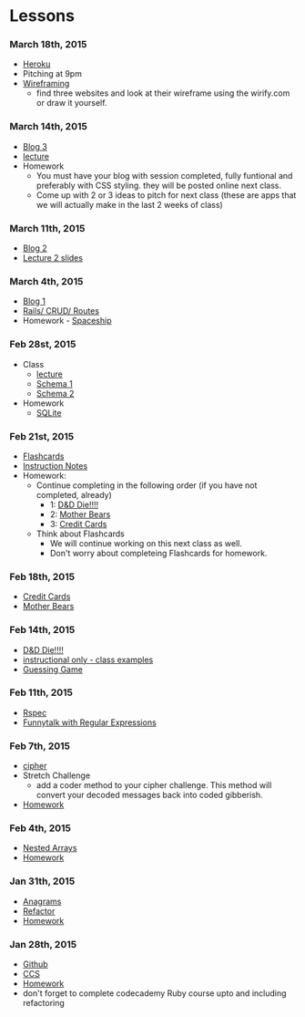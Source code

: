 # Lessons

### March 18th, 2015
- [Heroku](https://github.com/bluerails/Heroku)
- Pitching at 9pm
- [Wireframing](https://www.wirify.com/)
  - find three websites and look at their wireframe using the wirify.com or draw it yourself.

### March 14th, 2015
- [Blog 3](https://github.com/bluerails/blog3)
- [lecture](https://github.com/bluerails/sessionlecture)
- Homework
  - You must have your blog with session completed, fully funtional and preferably with CSS styling. they will be posted online next class.
  - Come up with 2 or 3 ideas to pitch for next class (these are apps that we will actually make in the last 2 weeks of class)

### March 11th, 2015
- [Blog 2](https://github.com/bluerails/Blog2)
- [Lecture 2 slides](https://github.com/bluerails/routes2lecture)

### March 4th, 2015
- [Blog 1](https://github.com/bluerails/Blog1)
- [Rails/ CRUD/ Routes](https://github.com/bluerails/railslecture)
- Homework - [Spaceship](https://github.com/bluerails/spaceship)

### Feb 28st, 2015
- Class
  - [lecture](https://github.com/bluerails/associationlecture)
  - [Schema 1](https://github.com/bluerails/schema)
  - [Schema 2](https://github.com/bluerails/schema2)
- Homework
  - [SQLite](https://github.com/bluerails/sqlite)

### Feb 21st, 2015
- [Flashcards](https://github.com/bluerails/flash)
- [Instruction Notes](https://github.com/bluerails/MVC)
- Homework: 
  - Continue completing in the following order (if you have not completed, already)
    - 1: [D&D Die!!!!](https://github.com/bluerails/dice)
    - 2: [Mother Bears](https://github.com/bluerails/motherbear)
    - 3: [Credit Cards](https://github.com/bluerails/creditcards)
  - Think about Flashcards
    - We will continue working on this next class as well. 
    - Don't worry about completeing Flashcards for homework.

### Feb 18th, 2015
- [Credit Cards](https://github.com/bluerails/creditcards)
- [Mother Bears](https://github.com/bluerails/motherbear)

### Feb 14th, 2015
- [D&D Die!!!!](https://github.com/bluerails/dice)
- [instructional only - class examples](https://github.com/bluerails/class_structure)
- [Guessing Game](https://github.com/bluerails/guessing_game)

### Feb 11th, 2015
- [Rspec](https://github.com/bluerails/rspec)
- [Funnytalk with Regular Expressions](https://github.com/bluerails/funnytalk)

### Feb 7th, 2015
- [cipher](https://github.com/bluerails/cypher)
- Stretch Challenge
  - add a coder method to your cipher challenge. This method will convert your decoded messages back into coded gibberish.
- [Homework](https://github.com/bluerails/homeworkchallenge1)

### Feb 4th, 2015
- [Nested Arrays](https://github.com/bluerails/nested_arrays)
- [Homework](https://github.com/bluerails/review1)

### Jan 31th, 2015
- [Anagrams](https://github.com/bluerails/anagrams)
- [Refactor](https://github.com/bluerails/refactor)
- [Homework](https://github.com/bluerails/interview-questions-1)

### Jan 28th, 2015
- [Github](https://github.com/bluerails/github)
- [CCS](https://github.com/bluerails/CSS_1)
- [Homework](https://github.com/bluerails/bragsheet)
- don't forget to complete codecademy Ruby course upto and including refactoring

